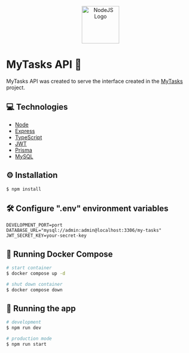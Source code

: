 <p align="center">
  <a href="https://nodejs.org/en" target="_blank"><img src="https://cdn.jsdelivr.net/gh/devicons/devicon/icons/nodejs/nodejs-original.svg" width="100" alt="NodeJS Logo" /></a>
</p>

# MyTasks API 🎯

MyTasks API was created to serve the interface created in the [MyTasks](https://github.com/weligtonferreira/my-tasks-react/) project.

## 💻 Technologies

- [Node](https://nodejs.org/en)
- [Express](https://expressjs.com/)
- [TypeScript](https://www.typescriptlang.org/)
- [JWT](https://jwt.io/)
- [Prisma](https://www.prisma.io/)
- [MySQL](https://www.mysql.com/)

## ⚙️ Installation

```bash
$ npm install
```

## 🛠️ Configure ".env" environment variables

```
DEVELOPMENT_PORT=port
DATABASE_URL="mysql://admin:admin@localhost:3306/my-tasks"
JWT_SECRET_KEY=your-secret-key
```

## 🐋 Running Docker Compose

```bash
# start container
$ docker compose up -d

# shut down container
$ docker compose down
```

## 🚀 Running the app

```bash
# development
$ npm run dev

# production mode
$ npm run start
```
